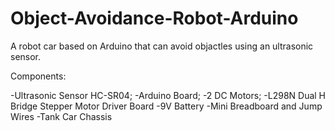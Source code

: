# Object-Avoidance-Robot-Arduino

A robot car based on Arduino that can avoid objactles using an ultrasonic sensor.

Components:

-Ultrasonic Sensor HC-SR04;
-Arduino Board;
-2 DC Motors;
-L298N Dual H Bridge Stepper Motor Driver Board
-9V Battery
-Mini Breadboard and Jump Wires
-Tank Car Chassis 
  

